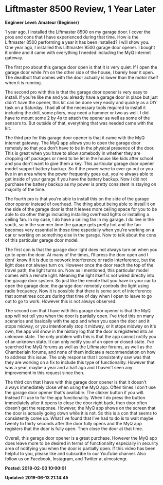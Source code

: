 # Liftmaster 8500 Review, 1 Year Later

**Engineer Level: Amateur (Beginner)** 

1 year ago, I installed the Liftmaster 8500 on my garage door.  I cover the pros and cons that I have experienced during that time.  How is the Liftmaster 8500 performing a year it has been installed?  I will show you.  One year ago, I installed this Liftmaster 8500 garage door opener.  I bought it online and it came with everything I needed including the MyQ internet gateway.  


The first pro about this garage door open is that it is very quiet.  If I open the garage door while I'm on the other side of the house, I barely hear it  open.  The deadbolt that comes with the door actually is lower than the motor itself when it is  running.  

The second pro with this is that the garage door opener is very easy to install.  If you're like me and you already have a garage door in place but just didn't have the opener,  this kit can be done very easily and quickly as a DIY task on a Saturday.  I had all of the necessary tools required to install it including the drill, some pliers,  may need a hammer or two as well.  I did have to mount some 2 by 4s to attach the opener as well as some of the sensors  to.  But outside of that, everything that was needed came with the kit.  

The third pro for this garage door opener is that it came with the MyQ internet gateway.  The MyQ app allows you to open the garage door remotely so that you don't have to be  in the physical presence of the door.  This is great when you have to allow somebody in whether they are dropping off packages  or need to be let in the house like kids after school and you don't want to give them a key.  This particular garage door opener model support battery backup.  So if the power were to ever go out or you live in an area where the power frequently  goes out, you're always able to get inside of your garage if you have the battery backup.  Now I did not purchase the battery backup as my power is pretty consistent in staying  on majority of the time.  

The fourth pro is that you're able to install this on the side of the garage door opener  instead of overhead.  The thing about being able to install it on the side of the garage door is that it leaves  more ceiling space for you to be able to do other things including installing overhead  lights or installing a ceiling fan.  In my case, I do have a ceiling fan in my garage.  I do live in the south, so in the summer time the garage gets pretty hot and the fan becomes  very essential in those time especially when you're working on a car or working on something  else in the garage.  Now to talk about the cons of this particular garage door model.  


The first con is that the garage door light does not always turn on when you go to open  the door.  At many of the times, I'll press the door open and I dont' know if it is due to network  interference or radio interference, but the light does not always turn on.  However once the door reach the top of the travel path, the light turns on. Now as I mentioned, this particular model comes with a remote light.  Meaning the light itself is not wired directly into the garage door system.  So just like the remote that you have in your car to open the garage door, the garage door  remotely controls the light using radio frequency.  Now it is possible that there is some sort of interference that sometimes occurs during  that time of day when I open to leave to go out to go to work.  However this is not always observed.  

The second con that I have with this garage door opener is that the MyQ app will not tell  you when the door is partially open.  I've tried this on many scenarios and basically with the app and when you open the door and  it stops midway, or you intentionally stop it midway, or it stops midway on it's own,  the app wiil show in the history log that the door is registered into an unknown state.  The only problem with this is that the app cannot notify you of an unknown state.  It can only notify you of an open or closed state.  I've searched the MyQ forums as well as the Liftmaster forums, as well as the Chamberlain  forums, and none of them indicate a recommendation on how to address this issue.  The only response that I consistently saw was that they are working on a fix to include  this type of functionality.  However that was a year, maybe a year and a half ago and I haven't seen any improvement  in this request since then.  

The third con that I have with this garage door opener is that it doesn't always immediately  close when using the MyQ app.  Often times I don't use the garage door opener that's available.  The clicker button if you will.  Instead I'll use to for the app functionality.  When I do press the button immediately after it opens to close the door right back, then  door often doesn't get the response.  However, the MyQ app shows on the screen that the door is actually going down while it is  not.  So this is a con that seems to consistently come up.  What I've found that I've had to do is to wait maybe twenty to thirty seconds after  the door fully opens and the MyQ app registers that the door is fully open.  Then close the door at that time.  


Overall, this garage door opener is a great purchase.  However the MyQ app does leave more to be desired in terms of functionality especially  in security area of notifying you when the door is partially open.  If this video has been helpful to you, please like and subscribe to our YouTube channel.  Also follow us on Facebook, Instagram, and Twitter at almostengr.

**Posted: 2018-02-03 10:00:01** 

**Updated: 2019-06-13 21:14:45** 


